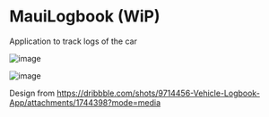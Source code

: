 # MauiLogbook (WiP)
Application to track logs of the car

![image](https://user-images.githubusercontent.com/40561661/187639753-5e180a03-a176-469c-9f27-5910c0635e12.png)

![image](https://user-images.githubusercontent.com/40561661/187639805-ddecec21-5ba3-4598-88fd-6e58b22b9b4d.png)


Design from https://dribbble.com/shots/9714456-Vehicle-Logbook-App/attachments/1744398?mode=media
